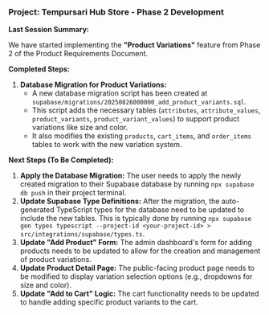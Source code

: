 ### **Project: Tempursari Hub Store - Phase 2 Development**

**Last Session Summary:**

We have started implementing the **"Product Variations"** feature from Phase 2 of the Product Requirements Document.

**Completed Steps:**

1.  **Database Migration for Product Variations:**
    *   A new database migration script has been created at `supabase/migrations/20250826000000_add_product_variants.sql`.
    *   This script adds the necessary tables (`attributes`, `attribute_values`, `product_variants`, `product_variant_values`) to support product variations like size and color.
    *   It also modifies the existing `products`, `cart_items`, and `order_items` tables to work with the new variation system.

**Next Steps (To Be Completed):**

1.  **Apply the Database Migration:** The user needs to apply the newly created migration to their Supabase database by running `npx supabase db push` in their project terminal.
2.  **Update Supabase Type Definitions:** After the migration, the auto-generated TypeScript types for the database need to be updated to include the new tables. This is typically done by running `npx supabase gen types typescript --project-id <your-project-id> > src/integrations/supabase/types.ts`.
3.  **Update "Add Product" Form:** The admin dashboard's form for adding products needs to be updated to allow for the creation and management of product variations.
4.  **Update Product Detail Page:** The public-facing product page needs to be modified to display variation selection options (e.g., dropdowns for size and color).
5.  **Update "Add to Cart" Logic:** The cart functionality needs to be updated to handle adding specific product variants to the cart.
